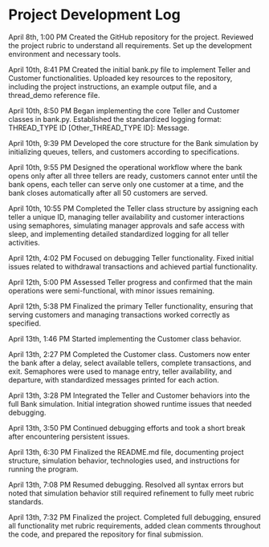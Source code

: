 # Project Development Log

April 8th, 1:00 PM
Created the GitHub repository for the project. Reviewed the project rubric to understand all requirements. Set up the development environment and necessary tools.

April 10th, 8:41 PM
Created the initial bank.py file to implement Teller and Customer functionalities. Uploaded key resources to the repository, including the project instructions, an example output file, and a thread_demo reference file.

April 10th, 8:50 PM
Began implementing the core Teller and Customer classes in bank.py. Established the standardized logging format: THREAD_TYPE ID [Other_THREAD_TYPE ID]: Message.

April 10th, 9:39 PM
Developed the core structure for the Bank simulation by initializing queues, tellers, and customers according to specifications.

April 10th, 9:55 PM
Designed the operational workflow where the bank opens only after all three tellers are ready, customers cannot enter until the bank opens, each teller can serve only one customer at a time, and the bank closes automatically after all 50 customers are served.

April 10th, 10:55 PM
Completed the Teller class structure by assigning each teller a unique ID, managing teller availability and customer interactions using semaphores, simulating manager approvals and safe access with sleep, and implementing detailed standardized logging for all teller activities.

April 12th, 4:02 PM
Focused on debugging Teller functionality. Fixed initial issues related to withdrawal transactions and achieved partial functionality.

April 12th, 5:00 PM
Assessed Teller progress and confirmed that the main operations were semi-functional, with minor issues remaining.

April 12th, 5:38 PM
Finalized the primary Teller functionality, ensuring that serving customers and managing transactions worked correctly as specified.

April 13th, 1:46 PM
Started implementing the Customer class behavior.

April 13th, 2:27 PM
Completed the Customer class. Customers now enter the bank after a delay, select available tellers, complete transactions, and exit. Semaphores were used to manage entry, teller availability, and departure, with standardized messages printed for each action.

April 13th, 3:28 PM
Integrated the Teller and Customer behaviors into the full Bank simulation. Initial integration showed runtime issues that needed debugging.

April 13th, 3:50 PM
Continued debugging efforts and took a short break after encountering persistent issues.

April 13th, 6:30 PM
Finalized the README.md file, documenting project structure, simulation behavior, technologies used, and instructions for running the program.

April 13th, 7:08 PM
Resumed debugging. Resolved all syntax errors but noted that simulation behavior still required refinement to fully meet rubric standards.

April 13th, 7:32 PM
Finalized the project. Completed full debugging, ensured all functionality met rubric requirements, added clean comments throughout the code, and prepared the repository for final submission.


